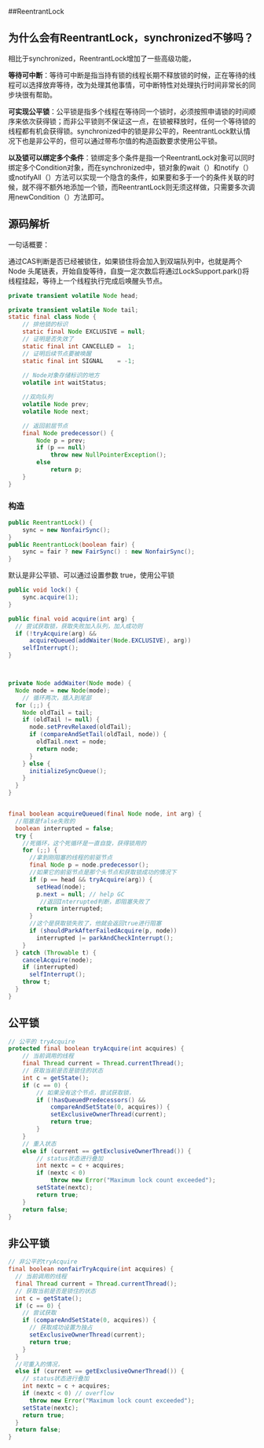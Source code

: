 ##ReentrantLock

## 为什么会有ReentrantLock，synchronized不够吗？

相比于synchronized，ReentrantLock增加了一些高级功能，

**等待可中断**：等待可中断是指当持有锁的线程长期不释放锁的时候，正在等待的线程可以选择放弃等待，改为处理其他事情，可中断特性对处理执行时间非常长的同步块很有帮助。

**可实现公平锁**：公平锁是指多个线程在等待同一个锁时，必须按照申请锁的时间顺序来依次获得锁；而非公平锁则不保证这一点，在锁被释放时，任何一个等待锁的线程都有机会获得锁。synchronized中的锁是非公平的，ReentrantLock默认情况下也是非公平的，但可以通过带布尔值的构造函数要求使用公平锁。

**以及锁可以绑定多个条件**：锁绑定多个条件是指一个ReentrantLock对象可以同时绑定多个Condition对象，而在synchronized中，锁对象的wait（）和notify（）或notifyAll（）方法可以实现一个隐含的条件，如果要和多于一个的条件关联的时候，就不得不额外地添加一个锁，而ReentrantLock则无须这样做，只需要多次调用newCondition（）方法即可。



## 源码解析

一句话概要：

通过CAS判断是否已经被锁住，如果锁住将会加入到双端队列中，也就是两个Node 头尾链表，开始自旋等待，自旋一定次数后将通过LockSupport.park()将线程挂起，等待上一个线程执行完成后唤醒头节点。



```java
private transient volatile Node head;

private transient volatile Node tail;
static final class Node {
    // 排他锁的标识
    static final Node EXCLUSIVE = null;
    // 证明是否失效了
    static final int CANCELLED =  1;
    // 证明后续节点要被唤醒
    static final int SIGNAL    = -1;
 
    // Node对象存储标识的地方
    volatile int waitStatus;

  	//双向队列
    volatile Node prev;
    volatile Node next;

  	// 返回前屈节点
    final Node predecessor() {
        Node p = prev;
        if (p == null)
            throw new NullPointerException();
        else
            return p;
    }
}
```



### 构造

```java
public ReentrantLock() {
    sync = new NonfairSync();
}
public ReentrantLock(boolean fair) {
    sync = fair ? new FairSync() : new NonfairSync();
}
```

默认是非公平锁、可以通过设置参数 true，使用公平锁

```java
public void lock() {
    sync.acquire(1);
}

public final void acquire(int arg) {
  // 尝试获取锁，获取失败加入队列，加入成功则
  if (!tryAcquire(arg) &&
      acquireQueued(addWaiter(Node.EXCLUSIVE), arg))
    selfInterrupt();
}



private Node addWaiter(Node mode) {
  Node node = new Node(mode);
	// 循环两次，插入到尾部
  for (;;) {
    Node oldTail = tail;
    if (oldTail != null) {
      node.setPrevRelaxed(oldTail);
      if (compareAndSetTail(oldTail, node)) {
        oldTail.next = node;
        return node;
      }
    } else {
      initializeSyncQueue();
    }
  }
}


final boolean acquireQueued(final Node node, int arg) {
  //阻塞是false失败的
  boolean interrupted = false;
  try {
    //死循环，这个死循环是一直自旋，获得锁用的
    for (;;) {
      //拿到刚阻塞的线程的前驱节点
      final Node p = node.predecessor();
      //如果它的前驱节点是那个头节点和获取锁成功的情况下
      if (p == head && tryAcquire(arg)) {
        setHead(node);
        p.next = null; // help GC
         //返回Interrupted判断，即阻塞失败了
        return interrupted;
      }
      //这个是获取锁失败了，他就会返回true进行阻塞
      if (shouldParkAfterFailedAcquire(p, node))
        interrupted |= parkAndCheckInterrupt();
    }
  } catch (Throwable t) {
    cancelAcquire(node);
    if (interrupted)
      selfInterrupt();
    throw t;
  }
}

```











## 公平锁

```java
// 公平的 tryAcquire
protected final boolean tryAcquire(int acquires) {
    // 当前调用的线程
    final Thread current = Thread.currentThread();
  	// 获取当前是否是锁住的状态
    int c = getState();
    if (c == 0) {
      	// 如果没有这个节点，尝试获取锁，
        if (!hasQueuedPredecessors() &&
            compareAndSetState(0, acquires)) {
            setExclusiveOwnerThread(current);
            return true;
        }
    }
    // 重入状态
    else if (current == getExclusiveOwnerThread()) {
      	// status状态进行叠加
        int nextc = c + acquires;
        if (nextc < 0)
            throw new Error("Maximum lock count exceeded");
        setState(nextc);
        return true;
    }
    return false;
}
```




## 非公平锁

```java
// 非公平的tryAcquire
final boolean nonfairTryAcquire(int acquires) {
  // 当前调用的线程
  final Thread current = Thread.currentThread();
  // 获取当前是否是锁住的状态
  int c = getState();
  if (c == 0) {
    // 尝试获取
    if (compareAndSetState(0, acquires)) {
      // 获取成功设置为独占
      setExclusiveOwnerThread(current);
      return true;
    }
  }
  //可重入的情况，
  else if (current == getExclusiveOwnerThread()) {
    // status状态进行叠加
    int nextc = c + acquires;
    if (nextc < 0) // overflow
      throw new Error("Maximum lock count exceeded");
    setState(nextc);
    return true;
  }
  return false;
}
```

